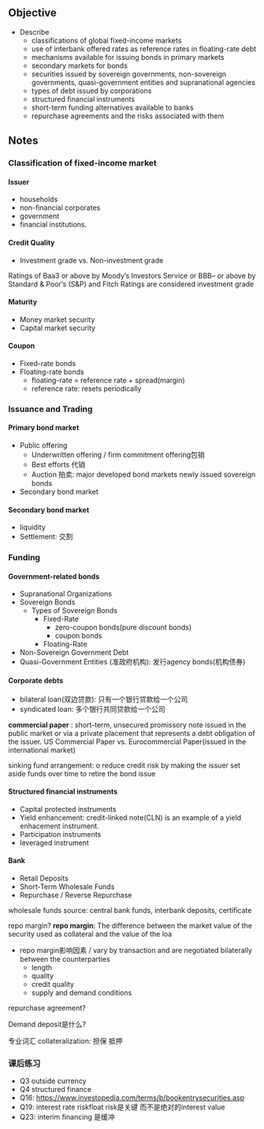 ## Objective

* Describe
    * classifications of global fixed-income markets
    * use of interbank offered rates as reference rates in floating-rate debt
    * mechanisms available for issuing bonds in primary markets
    * secondary markets for bonds 
    * securities issued by sovereign governments, non-sovereign governments, quasi-government entities and supranational agencies
    *  types of debt issued by corporations
    *  structured financial instruments
    *  short-term funding alternatives available to banks
    *  repurchase agreements and the risks associated with them


## Notes

### Classification of fixed-income market

#### Issuer
* households
* non-financial corporates 
* government
* financial institutions. 

#### Credit Quality

* Investment grade vs. Non-investment grade 

Ratings of Baa3 or above by Moody’s Investors Service or BBB– or above by Standard & Poor’s (S&P) and Fitch Ratings are considered investment grade

#### Maturity
* Money market security
* Capital market security

#### Coupon
* Fixed-rate bonds
* Floating-rate bonds
    * floating-rate = reference rate + spread(margin)
    * reference rate: resets periodically


### Issuance and Trading
#### Primary bond market
* Public offering
    * Underwritten offering / firm commitment offering包销
    * Best efforts 代销
    * Auction 拍卖: major developed bond markets newly issued sovereign bonds 
* Secondary bond market

#### Secondary bond market
* liquidity
* Settlement: 交割

### Funding


#### Government-related bonds
* Supranational Organizations
* Sovereign Bonds
    * Types of Sovereign Bonds
        * Fixed-Rate
            * zero-coupon bonds(pure discount bonds)
            * coupon bonds
        * Floating-Rate
* Non-Sovereign Government Debt
* Quasi-Government Entities (准政府机构): 发行agency bonds(机构债券)

#### Corporate debts
* bilateral loan(双边贷款): 只有一个银行贷款给一个公司
* syndicated loan: 多个银行共同贷款给一个公司

**commercial paper** : short-term, unsecured promissory note issued in the public market or via a private placement that represents a debt obligation of the issuer.
US Commercial Paper vs. Eurocommercial Paper(issued in the international market)


sinking fund arrangement: 
o reduce credit risk by making the issuer set aside funds over time to retire the bond issue

#### Structured financial instruments

* Capital protected instruments
* Yield enhancement: credit-linked note(CLN) is an example of a yield enhacement instrument.  
* Participation instruments
* leveraged instrument

#### Bank
* Retail Deposits
* Short-Term Wholesale Funds
* Repurchase / Reverse Repurchase 


wholesale funds source: central bank funds, interbank deposits, certificate

repo margin? 
**repo margin**: The difference between the market value of the security used as collateral and the value of the loa

* repo margin影响因素 / vary by transaction and are negotiated bilaterally between the counterparties
    * length
    * quality
    * credit quality
    * supply and demand conditions

repurchase agreement? 

Demand deposit是什么?

专业词汇
collateralization: 担保 抵押

### 课后练习
* Q3 outside currency
* Q4 structured finance 
* Q16: https://www.investopedia.com/terms/b/bookentrysecurities.asp 
* Q19: interest rate riskfloat  risk是关键 而不是绝对的interest value
* Q23: interim financing 是缓冲 
 
